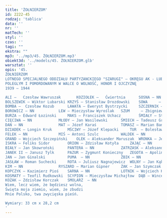 ```yaml
---
title: 'ŻOŁNIERZOM'
id: 2222-45
rodzaj: 'tablica'
data: ''
nr: ''
matTech: ''
styl: ''
czas: ''
tagi: ""
ekstra: ""
mp3: '../mp3/45. ŻOŁNIERZOM.mp3'
obiekt3d: '../models/45. ŻOŁNIERZOM.glb'
warsztat: ''
opis: '45. 
ŻOŁNIERZOM
LOTNEGO SPECJALNEGO ODDZIAŁU PARTYZANCKIEGO "SZARUGI" – OKRĘGU AK - LUBLIN
POLEGLYM I POMORDOWANYM W WALCE O WOLNOŚĆ, HONOR I OJCZYZNĘ
1939 – 1944

ALI –	Czesław Wawruszak		KOZIOŁEK –	 Ćwiertnia		SOSNA – NN
BOLSZEWIK – Wiktor Lubarski	KRZYŚ – Stanisław Drozdowski	SOWA	 – Mirosław Wenic
BOMBA –  Czesław Kozub		LAWATA – Eweryst Bystrzycki 	SZCZERNIK – Jan Szczerba
BOROWICZ – NN			LEW – Mieczysław Wyroślak	SZUM	 – Zbigniew Turski
BURZA – Edward Łozinski		MAKS – Franciszek Uchacz		ŚMIAŁY – Stefan Pioś
CIĘCIWA – NN			MŁODY – Jan Wasilewski		ŚMIECH – Tadeusz Grzyb
DAN – NN				MAT – Józef Karaś			TOMASZ – Marian Banaszek
DZIADEK – Longin Kruk		MŚCIWY – Józef Klepacki		TUR  – Bolesław Pszczoła
FELEK – NN				MIŚ – Antoni Szulc			WALDEK – NN
GRAND – Wojciech Szczepiński	OLEK – Aleksander Maruszak	WRONKA – Jerzy Włodarczyk
ISKRA – Feliks Sidor		ORION – Zdzisław Kotyła		ZAJĄC – NN
BIAŁY – Jan Skowroński		PANTERA – NN			ZATRZASK – Aleksander Łukasik
JANEK II – Janusz Tylk		PAZUR – Zygmunt Konieczny	ZEGOTA – Apolinary Reps
JAN – Jan Ginalski			PUMA  – NN				ŻBIK – NN
JASŁAW – Roman Suchecki		ROTA – Juliusz Nagnajewicz	WOLNY – Jan Kąkol
KIM – NN				RYSZARD – Marian Gipner		ŻAK – Jan Szymczak
KOPCZYK – Kazimierz Pioś	SARNA – NN				LOTNIK – Wojciech Kościuk
KOSMATY – Teofil Rudkowski	SCYPION – Mieczysław Michajłow	DĄB – Wincenty Jankowski
KOZAK – Zdzisław Korczak	SMOLARZ	 – NN
Wiem, lecz wiem, że będziesz wolna,
Święta moja ziemio, wiem, że zbudzi 
Mnie Polsko, twa zwycięska pieśń. 

Wymiary: 33 cm x 28,2 cm
'
---
```


